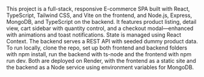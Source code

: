 This project is a full-stack, responsive E-commerce SPA built with React, TypeScript, Tailwind CSS, and Vite on the frontend, and Node.js, Express, MongoDB, and TypeScript on the backend. 
It features product listing, detail view, cart sidebar with quantity control, and a checkout modal—enhanced with animations and toast notifications. State is managed using React Context. 
The backend serves a REST API with seeded dummy product data. To run locally, clone the repo, set up both frontend and backend folders with npm install, run the backend with ts-node and the frontend 
with npm run dev. Both are deployed  on Render, with the frontend as a static site and the backend as a Node service using environment variables for MongoDB.



